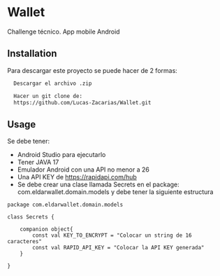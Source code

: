 
# Wallet

Challenge técnico. App mobile Android


## Installation

Para descargar este proyecto se puede hacer de 2 formas:

```bash
  Descargar el archivo .zip
```
    
```bash
  Hacer un git clone de:
  https://github.com/Lucas-Zacarias/Wallet.git
```    
## Usage
Se debe tener:
* Android Studio para ejecutarlo
* Tener JAVA 17
* Emulador Android con una API no menor a 26
* Una API KEY de https://rapidapi.com/hub
* Se debe crear una clase llamada Secrets en el package: com.eldarwallet.domain.models y debe tener la siguiente estructura


```
package com.eldarwallet.domain.models

class Secrets {

    companion object{
        const val KEY_TO_ENCRYPT = "Colocar un string de 16 caracteres"
        const val RAPID_API_KEY = "Colocar la API KEY generada"
    }

}
```

